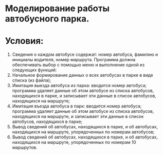 # Моделирование работы автобусного парка.
# Условия:
1. Сведения о каждом автобусе содержат: номер автобуса, фамилию и инициалы водителя, номер маршрута. Программа должна обеспечивать выбор с помощью меню и выполнение одной из следующих функций:
2.	Начальное формирование данных о всех автобусах в парке в виде списка (из файла); 
3.	Имитация выезда автобуса из парка: вводится номер автобуса; программа удаляет данные об этом автобусе из списка автобусов, находящихся в парке, и записывает эти данные в список автобусов, находящихся на маршруте;
4.	Имитация въезда автобуса в парк: вводится номер автобуса; программа удаляет данные об этом автобусе из списка автобусов, находящихся на маршруте, и записывает эти данные в список автобусов, находящихся в парке;
5.	Вывод сведений об автобусах, находящихся в парке, и об автобусах, находящихся на маршруте, упорядоченных по номерам автобусов;
6.	Вывод сведений об автобусах, находящихся в парке, и об автобусах, находящихся на маршруте, упорядоченных по номерам 10 маршрутов.

